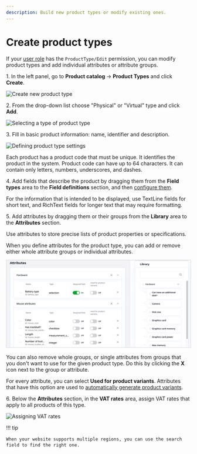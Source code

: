 ```yaml
---
description: Build new product types or modify existing ones.
---
```


# Create product types

If your [user role](../permission_management/work_with_permissions.md) has the `ProductType/Edit` permission, you can modify product types and add individual attributes or attribute groups.

1\. In the left panel, go to **Product catalog** -> **Product Types** and click **Create**.

![Create new product type](create_new_product_type.png "Create new product type")

2\. From the drop-down list choose "Physical" or "Virtual" type and click **Add**.

![Selecting a type of product type](virtual_product_type.png "Selecting a type of product type")

3\. Fill in basic product information: name, identifier and description.

![Defining product type settings](create_product_type.png "Defining product type settings")

Each product has a product code that must be unique. It identifies the product in the system.
Product code can have up to 64 characters. It can contain only letters, numbers, underscores, and dashes.

4\. Add fields that describe the product by dragging them from the **Field types** area to the **Field definitions** section, and then [configure them](../content_management/configure_ct_field_settings.md).

 For the information that is intended to be displayed, use TextLine fields for short text, and RichText fields for longer text that may require formatting.

5\. Add attributes by dragging them or their groups from the **Library** area to the **Attributes** section.

Use attributes to store precise lists of product properties or specifications.

When you define attributes for the product type, you can add or remove either whole attribute groups or individual attributes.

![Adding attributes to a product type](img/adding_attributes.png "Adding attributes to a product type")

You can also remove whole groups, or single attributes from groups that you don't want to use for the given product type.
Do this by clicking the **X** icon next to the group or attribute.

<a name="vat"></a>
For every attribute, you can select **Used for product variants**.
Attributes that have this option are used to [automatically generate product variants](work_with_product_variants.md#generate-variants).

6\. Below the **Attributes** section, in the **VAT rates** area, assign VAT rates that apply to all products of this type.

![Assigning VAT rates](vat_rates_product_type.png "Assigning VAT rates")

!!! tip

    When your website supports multiple regions, you can use the search field to find the right one.


